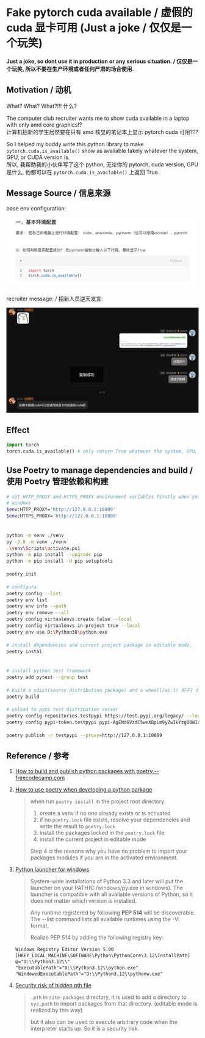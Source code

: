 # Fake pytorch cuda available / 虚假的 cuda 显卡可用 (Just a joke / 仅仅是一个玩笑)

**Just a joke, so dont use it in production or any serious situation. / 仅仅是一个玩笑, 所以不要在生产环境或者任何严肃的场合使用.**

## Motivation / 动机

What? What? What?!!! 什么?

The computer club recruiter wants me to show cuda available in a laptop with only amd core graphics!?  
计算机招新的学生居然要在只有 amd 核显的笔记本上显示 pytorch cuda 可用???

So I helped my buddy write this python library to make `pytorch.cuda.is_available()` show as available fakely whatever the system, GPU, or CUDA version is.  
所以, 我帮助我的小伙伴写了这个 python, 无论你的 pytorch, cuda version, GPU 是什么, 他都可以在 `pytorch.cuda.is_available()` 上返回 True.

## Message Source / 信息来源

base env configuration:

![base_env_configuration.png](imgs/base_env_configuration.png)

recruiter message: / 招新人员逆天发言:

![recruiter message](imgs/recruiter_message.png)

## Effect

```python
import torch
torch.cuda.is_available() # only return True whatever the system, GPU, or CUDA version is
```

## Use Poetry to manage dependencies and build / 使用 Poetry 管理依赖和构建

```bash
# set HTTP_PROXY and HTTPS_PROXY environment variables firstly when you are in China
# windows
$env:HTTP_PROXY='http://127.0.0.1:10809'
$env:HTTPS_PROXY='http://127.0.0.1:10809'


python -m venv ./venv
py -3.8 -m venv ./venv
.\venv\Scripts\activate.ps1
python -m pip install --upgrade pip
python -m pip install -U pip setuptools

peotry init

# configura
poetry config --list
poetry env list
poetry env info --path
poetry env remove --all
poetry config virtualenvs.create false --local
poetry config virtualenvs.in-project true --local
poetry env use D:\Python38\python.exe

# install dependencies and current project package in editable mode.
peotry instal


# install python test framework
poetry add pytest --group test

# build a sdist(source distribution package) and a wheel[/wiːl/ 轮子] distribution package
poetry build

# upload to pypi test distribution server
poetry config repositories.testpypi https://test.pypi.org/legacy/ --local
poetry config pypi-token.testpypi pypi-AgENdGVzdC5weXBpLm9yZwIkYzg0OWIzMDYtMmQzYi00YTY2LTlhOTUtYWUzM2IwYTk0N2M1AAIqWzMsImU1ZmNjNmE2LWMxN2EtNGFkZS04ZDU1LWQ2NTA3NjU3ZTk2YSJdAAAGIHmffxWIZAap7UK_jWniJybkazJP9vDp76TrgNg8zdnE --local

poetry publish -r testpypi --proxy=http://127.0.0.1:10809

```

## Reference / 参考

1. [How to build and publish python packages with poetry.-- freecodecamp.com](https://www.freecodecamp.org/news/how-to-build-and-publish-python-packages-with-poetry/)
2. [How to use poetry when developing a python parkage](https://github.com/python-poetry/poetry/issues/3979)

   > when run `poetry install` in the project root directory
   >
   > 1. create a venv if no one already exists or is activated
   > 2. if no `poetry.lock` file exists, resolve your dependencies and write the result to `poetry.lock`
   > 3. install the packages locked in the `poetry.lock` file
   > 4. install the current project in editable mode
   >
   > Step 4 is the reasons why you have no problem to import your packages modules if you are in the activated environment.

3. [Python launcher for windows](https://docs.python.org/3/using/windows.html#python-launcher-for-windows)

   > System-wide installations of Python 3.3 and later will put the launcher on your PATH(C:/windows/py.exe in windows). The launcher is compatible with all available versions of Python, so it does not matter which version is installed.
   >
   > Any runtime registered by following **PEP 514** will be discoverable. The --list command lists all available runtimes using the -V: format.
   >
   > Realize PEP 514 by adding the following registry key:

   ```test
   Windows Registry Editor Version 5.00
   [HKEY_LOCAL_MACHINE\SOFTWARE\Python\PythonCore\3.12\InstallPath]
   @="D:\\Python3.12\\"
   "ExecutablePath"="D:\\Python3.12\\python.exe"
   "WindowedExecutablePath"="D:\\Python3.12\\pythonw.exe"
   ```

4. [Security risk of hidden pth file](https://github.com/python/cpython/issues/113659)

   > `.pth` in `site-packages` directory, it is used to add a directory to `sys.path` to import packages from that directory. (editable mode is realized by this way)
   >
   > but it also can be used to execute arbitrary code when the interpreter starts up. So it is a security risk.
